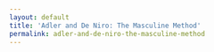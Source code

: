 ```yaml
---
layout: default
title: 'Adler and De Niro: The Masculine Method'
permalink: adler-and-de-niro-the-masculine-method
---
```

<!-- Add an essay or interpretive material below this line,
using HTML or markdown.  Do not modify this file above this line -->
